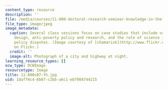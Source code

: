 ```yaml
---
content_type: resource
description: ''
file: /media/courses/11-800-doctoral-research-seminar-knowledge-in-the-public-arena-spring-2007/1daff4c46b07c2bba6c1ebf904744215_11-800s07-th.jpg
file_type: image/jpeg
image_metadata:
  caption: Several class sessions focus on case studies that include urban form and
    design, anti-poverty policy and research, and the role of science in environmental
    policy disputes. (Image courtesy of [chamarisk](http://www.flickr.com/photos/chamarisk/)
    on Flickr.)
  credit: ''
  image-alt: Photograph of a city and highway at night.
learning_resource_types: []
ocw_type: OCWImage
resourcetype: Image
title: 11-800s07-th.jpg
uid: 1daff4c4-6b07-c2bb-a6c1-ebf904744215
---
```

